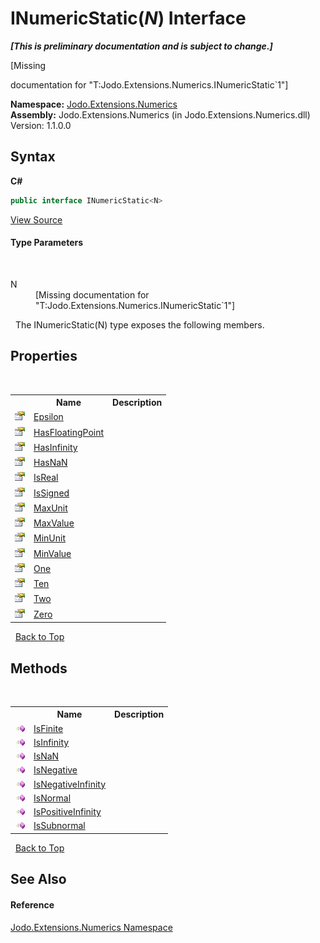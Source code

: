 # INumericStatic(*N*) Interface
 _**\[This is preliminary documentation and is subject to change.\]**_

\[Missing <summary> documentation for "T:Jodo.Extensions.Numerics.INumericStatic`1"\]

**Namespace:**&nbsp;<a href="N_Jodo_Extensions_Numerics">Jodo.Extensions.Numerics</a><br />**Assembly:**&nbsp;Jodo.Extensions.Numerics (in Jodo.Extensions.Numerics.dll) Version: 1.1.0.0

## Syntax

**C#**<br />
``` C#
public interface INumericStatic<N>

```

<a href="https://github.com/JosephJShort/Jodo.Extensions/blob/main/src/Jodo.Extensions.Numerics/INumericStatic.cs" rel="noopener noreferrer" title="View the source code">View Source</a><br />

#### Type Parameters
&nbsp;<dl><dt>N</dt><dd>\[Missing <typeparam name="N"/> documentation for "T:Jodo.Extensions.Numerics.INumericStatic`1"\]</dd></dl>&nbsp;
The INumericStatic(N) type exposes the following members.


## Properties
&nbsp;<table><tr><th></th><th>Name</th><th>Description</th></tr><tr><td>![Public property](media/pubproperty.gif "Public property")</td><td><a href="P_Jodo_Extensions_Numerics_INumericStatic_1_Epsilon">Epsilon</a></td><td /></tr><tr><td>![Public property](media/pubproperty.gif "Public property")</td><td><a href="P_Jodo_Extensions_Numerics_INumericStatic_1_HasFloatingPoint">HasFloatingPoint</a></td><td /></tr><tr><td>![Public property](media/pubproperty.gif "Public property")</td><td><a href="P_Jodo_Extensions_Numerics_INumericStatic_1_HasInfinity">HasInfinity</a></td><td /></tr><tr><td>![Public property](media/pubproperty.gif "Public property")</td><td><a href="P_Jodo_Extensions_Numerics_INumericStatic_1_HasNaN">HasNaN</a></td><td /></tr><tr><td>![Public property](media/pubproperty.gif "Public property")</td><td><a href="P_Jodo_Extensions_Numerics_INumericStatic_1_IsReal">IsReal</a></td><td /></tr><tr><td>![Public property](media/pubproperty.gif "Public property")</td><td><a href="P_Jodo_Extensions_Numerics_INumericStatic_1_IsSigned">IsSigned</a></td><td /></tr><tr><td>![Public property](media/pubproperty.gif "Public property")</td><td><a href="P_Jodo_Extensions_Numerics_INumericStatic_1_MaxUnit">MaxUnit</a></td><td /></tr><tr><td>![Public property](media/pubproperty.gif "Public property")</td><td><a href="P_Jodo_Extensions_Numerics_INumericStatic_1_MaxValue">MaxValue</a></td><td /></tr><tr><td>![Public property](media/pubproperty.gif "Public property")</td><td><a href="P_Jodo_Extensions_Numerics_INumericStatic_1_MinUnit">MinUnit</a></td><td /></tr><tr><td>![Public property](media/pubproperty.gif "Public property")</td><td><a href="P_Jodo_Extensions_Numerics_INumericStatic_1_MinValue">MinValue</a></td><td /></tr><tr><td>![Public property](media/pubproperty.gif "Public property")</td><td><a href="P_Jodo_Extensions_Numerics_INumericStatic_1_One">One</a></td><td /></tr><tr><td>![Public property](media/pubproperty.gif "Public property")</td><td><a href="P_Jodo_Extensions_Numerics_INumericStatic_1_Ten">Ten</a></td><td /></tr><tr><td>![Public property](media/pubproperty.gif "Public property")</td><td><a href="P_Jodo_Extensions_Numerics_INumericStatic_1_Two">Two</a></td><td /></tr><tr><td>![Public property](media/pubproperty.gif "Public property")</td><td><a href="P_Jodo_Extensions_Numerics_INumericStatic_1_Zero">Zero</a></td><td /></tr></table>&nbsp;
<a href="#inumericstatic(*n*)-interface">Back to Top</a>

## Methods
&nbsp;<table><tr><th></th><th>Name</th><th>Description</th></tr><tr><td>![Public method](media/pubmethod.gif "Public method")</td><td><a href="M_Jodo_Extensions_Numerics_INumericStatic_1_IsFinite">IsFinite</a></td><td /></tr><tr><td>![Public method](media/pubmethod.gif "Public method")</td><td><a href="M_Jodo_Extensions_Numerics_INumericStatic_1_IsInfinity">IsInfinity</a></td><td /></tr><tr><td>![Public method](media/pubmethod.gif "Public method")</td><td><a href="M_Jodo_Extensions_Numerics_INumericStatic_1_IsNaN">IsNaN</a></td><td /></tr><tr><td>![Public method](media/pubmethod.gif "Public method")</td><td><a href="M_Jodo_Extensions_Numerics_INumericStatic_1_IsNegative">IsNegative</a></td><td /></tr><tr><td>![Public method](media/pubmethod.gif "Public method")</td><td><a href="M_Jodo_Extensions_Numerics_INumericStatic_1_IsNegativeInfinity">IsNegativeInfinity</a></td><td /></tr><tr><td>![Public method](media/pubmethod.gif "Public method")</td><td><a href="M_Jodo_Extensions_Numerics_INumericStatic_1_IsNormal">IsNormal</a></td><td /></tr><tr><td>![Public method](media/pubmethod.gif "Public method")</td><td><a href="M_Jodo_Extensions_Numerics_INumericStatic_1_IsPositiveInfinity">IsPositiveInfinity</a></td><td /></tr><tr><td>![Public method](media/pubmethod.gif "Public method")</td><td><a href="M_Jodo_Extensions_Numerics_INumericStatic_1_IsSubnormal">IsSubnormal</a></td><td /></tr></table>&nbsp;
<a href="#inumericstatic(*n*)-interface">Back to Top</a>

## See Also


#### Reference
<a href="N_Jodo_Extensions_Numerics">Jodo.Extensions.Numerics Namespace</a><br />